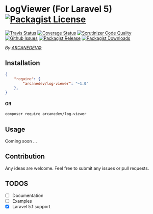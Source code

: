 LogViewer (For Laravel 5) [![Packagist License][badge_license]](https://github.com/ARCANEDEV/LogViewwer/blob/master/LICENSE.md)
==============
[![Travis Status][badge_build]](https://travis-ci.org/ARCANEDEV/LogViewwer)
[![Coverage Status][badge_coverage]](https://scrutinizer-ci.com/g/ARCANEDEV/LogViewwer/?branch=master)
[![Scrutinizer Code Quality][badge_quality]](https://scrutinizer-ci.com/g/ARCANEDEV/LogViewwer/?branch=master)
[![Github Issues][badge_issues]](https://github.com/ARCANEDEV/LogViewwer/issues)
[![Packagist Release][badge_release]](https://packagist.org/packages/arcanedev/log-viewer)
[![Packagist Downloads][badge_downloads]](https://packagist.org/packages/arcanedev/log-viewer)

[badge_license]:   http://img.shields.io/packagist/l/arcanedev/log-viewer.svg?style=flat-square
[badge_build]:     http://img.shields.io/travis/ARCANEDEV/LogViewwer.svg?style=flat-square
[badge_coverage]:  https://img.shields.io/scrutinizer/coverage/g/ARCANEDEV/LogViewwer.svg?style=flat-square
[badge_quality]:   https://img.shields.io/scrutinizer/g/ARCANEDEV/LogViewwer.svg?style=flat-square
[badge_issues]:    http://img.shields.io/github/issues/ARCANEDEV/LogViewwer.svg?style=flat-square
[badge_release]:   https://img.shields.io/packagist/v/arcanedev/log-viewer.svg?style=flat-square
[badge_downloads]: https://img.shields.io/packagist/dt/arcanedev/log-viewer.svg?style=flat-square

*By [ARCANEDEV&copy;](http://www.arcanedev.net/)*

## Installation

```json
{
    "require": {
        "arcanedev/log-viewer": "~1.0"
    },
}
```

#### OR
```bash
composer require arcanedev/log-viewer
```

## Usage

Coming soon ...

## Contribution

Any ideas are welcome. Feel free to submit any issues or pull requests.

## TODOS

  - [ ] Documentation
  - [ ] Examples
  - [x] Laravel 5.1 support
